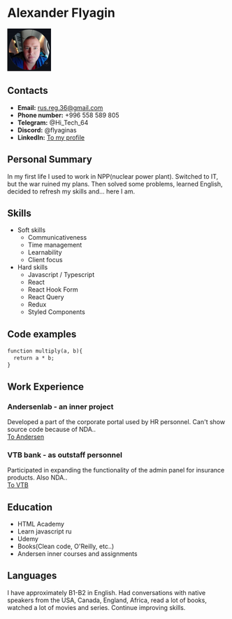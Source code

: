 # Alexander Flyagin

![My photo](./images/my_photo_resized.png)

## Contacts

- **Email:** rus.reg.36@gmail.com
- **Phone number:** +996 558 589 805
- **Telegram:** @Hi_Tech_64
- **Discord:** @flyaginas
- **LinkedIn:** [To my profile](https://www.linkedin.com/in/alexander-flyagin-a74335215/)

## Personal Summary

In my first life I used to work in NPP(nuclear power plant).
Switched to IT, but the war ruined my plans. Then solved some problems, learned English, decided to refresh my skills and... here I am.

## Skills

- Soft skills
  - Communicativeness
  - Time management
  - Learnability
  - Client focus
- Hard skills
  - Javascript / Typescript
  - React
  - React Hook Form
  - React Query
  * Redux
  - Styled Components

## Code examples

```
function multiply(a, b){
  return a * b;
}
```

## Work Experience

### Andersenlab - an inner project

Developed a part of the corporate portal used by HR personnel. Can't show source code because of NDA..  
[To Andersen](https://andersenlab.com/)

### VTB bank - as outstaff personnel

Participated in expanding the functionality of the admin panel for insurance products. Also NDA..  
[To VTB](https://www.vtb.com/)

## Education

- HTML Academy
- Learn javascript ru
- Udemy
- Books(Clean code, O'Reilly, etc..)
- Andersen inner courses and assignments
## Languages

I have approximately B1-B2 in English. Had conversations with native speakers from the USA, Canada, England, Africa, read a lot of books, watched a lot of movies and series. Continue improving skills.